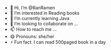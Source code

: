 - 👋 Hi, I’m @RanRamen
- 👀 I’m interested in Reading books
- 🌱 I’m currently learning Java
- 💞️ I’m looking to collaborate on ...
- 📫 How to reach me ...
- 😄 Pronouns: she/her
- ⚡ Fun fact: I can read 500paged book in a day

<!---
RanRamen/RanRamen is a ✨ special ✨ repository because its `README.md` (this file) appears on your GitHub profile.
You can click the Preview link to take a look at your changes.
--->
